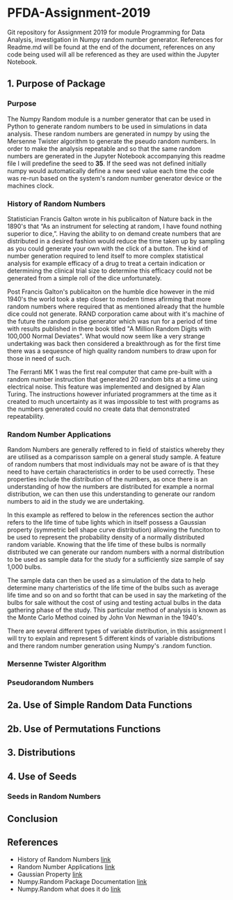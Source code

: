 # PFDA-Assignment-2019
Git repository for Assignment 2019 for module Programming for Data Analysis, investigation in Numpy random number generator. References for Readme.md will be found at the end of the document, references on any code being used will all be referenced as they are used within the Jupyter Notebook.

## 1. Purpose of Package

### Purpose
The Numpy Random module is a number generator that can be used in Python to generate random numbers to be used in simulations in data analysis. These random numbers are generated in numpy by using the Mersenne Twister algorithm to generate the pseudo random numbers. In order to make the analysis repeatable and so that the same random numbers are generated in the Jupyter Notebook accompanying this readme file I will predefine the seed to **35**. If the seed was not defined initially numpy would automatically define a new seed value each time the code was re-run based on the system's random number generator device or the machines clock.


### History of Random Numbers
Statistician Francis Galton wrote in his publicaiton of Nature back in the 1890's that “As an instrument for selecting at random, I have found nothing superior to dice,”. Having the ability to on demand create numbers that are distributed in a desired fashion would reduce the time taken up by sampling as you could generate your own with the click of a button. The kind of number generation required to lend itself to more complex statistical analysis for example efficacy of a drug to treat a certain indication or determining the clinical trial size to determine this efficacy could not be generated from a simple roll of the dice unfortunately.


Post Francis Galton's publicaiton on the humble dice however in the mid 1940's the world took a step closer to modern times afirming that more random numbers where required that as mentioned already that the humble dice could not generate. RAND corporation came about with it's machine of the future the random pulse generator which was run for a period of time with results published in there book titled "A Million Random Digits with 100,000 Normal Deviates". What would now seem like a very strange undertaking was back then considered a breakthrough as for the first time there was a sequesnce of high quality random numbers to draw upon for those in need of such.


The Ferranti MK 1 was the first real computer that came pre-built with a random number instruction that generated 20 random bits at a time using electrical noise. This feature was implemented and designed by Alan Turing. The instructions however infuriated programmers at the time as it created to much uncertainty as it was impossible to test with programs as the numbers generated could no create data that demonstrated repeatability.


### Random Number Applications
Random Numbers are generally reffered to in field of staistics whereby they are utilised as a comparisson sample on a general study sample. A feature of random numbers that most individuals may not be aware of is that they need to have certain characteristics in order to be used correctly. These properties include the distribution of the numbers, as once there is an understanding of how the numbers are distributed for example a normal distribution, we can then use this understanding to generate our random numbers to aid in the study we are undertaking.


In this example as reffered to below in the references section the author refers to the life time of tube lights which in itself possess a Gaussian property (symmetric bell shape curve distribution) allowing the funciton to be used to represent the probability density of a normally distributed random variable. Knowing that the life time of these bulbs is normally distributed we can generate our random numbers with a normal distribution to be used as sample data for the study for a sufficiently size sample of say 1,000 bulbs.


The sample data can then be used as a simulation of the data to help determine many charteristics of the life time of the bulbs such as average life time and so on and so fortht that can be used in say the marketing of the bulbs for sale without the cost of using and testing actual bulbs in the data gathering phase of the study. This particular method of analysis is known as the Monte Carlo Method coined by John Von Newman in the 1940's.


There are several different types of variable distribution, in this assignment I will try to explain and represent 5 different kinds of variable distributions and there random number generation using Numpy's .random function.


### Mersenne Twister Algorithm


### Pseudorandom Numbers


## 2a. Use of Simple Random Data Functions


## 2b. Use of Permutations Functions


## 3. Distributions


## 4. Use of Seeds

### Seeds in Random Numbers


## Conclusion


## References
- History of Random Numbers [link](https://www.freecodecamp.org/news/a-brief-history-of-random-numbers-9498737f5b6c/)
- Random Number Applications [link](https://analyticstraining.com/random-numbers-applications/)
- Gaussian Property [link](http://users.isr.ist.utl.pt/~mir/pub/probability.pdf)
- Numpy.Random Package Documentation [link](https://docs.scipy.org/doc/numpy-1.16.0/reference/routines.random.html)
- Numpy.Random what does it do [link](https://subscription.packtpub.com/book/big_data_and_business_intelligence/9781785285110/2/ch02lvl1sec16/numpy-random-numbers#targetText=NumPy%20random%20numbers,Twister,%20to%20generate%20pseudorandom%20numbers.)